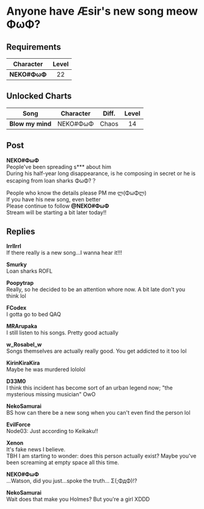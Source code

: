 # Anyone have Æsir's new song meow ΦωΦ?
## Requirements
| Character  |Level|
|------------|:---:|
|**NEKO#ΦωΦ**| 22  |

## Unlocked Charts
|      Song      |Character|Diff.|Level|
|----------------|:-------:|:---:|:---:|
|**Blow my mind**|NEKO#ΦωΦ |Chaos| 14  |

## Post
**NEKO#ΦωΦ**<br>
People've been spreading s\*\*\* about him<br>
During his half-year long disappearance, is he composing in secret or he is escaping from loan sharks ΦωΦ?？

People who know the details please PM me ლ(ΦωΦლ)<br>
If you have his new song, even better <br>
Please continue to follow **@NEKO\#ΦωΦ**<br>
Stream will be starting a bit later today!!
## Replies
**lrrllrrl**<br>
If there really is a new song...I wanna hear it!!!

**Smurky**<br>
Loan sharks ROFL

**Poopytrap**<br>
Really, so he decided to be an attention whore now. A bit late don't you think lol

**FCodex**<br>
I gotta go to bed QAQ

**MRArupaka**<br>
I still listen to his songs. Pretty good actually

**w_Rosabel_w**<br>
Songs themselves are actually really good. You get addicted to it too lol

**KirinKiraKira**<br>
Maybe he was murdered lololol

**D33M0**<br>
I think this incident has become sort of an urban legend now; "the mysterious missing musician" OwO

**NekoSamurai**<br>
BS how can there be a new song when you can't even find the person lol

**EvilForce**<br>
Node03: Just according to Keikaku!!

**Xenon**<br>
It's fake news I believe.<br>
TBH I am starting to wonder: does this person actually exist? Maybe you've been screaming at empty space all this time. 

**NEKO#ΦωΦ**<br>
...Watson, did you just...spoke the truth... Σ(;ΦдΦ)!?

**NekoSamurai**<br>
Wait does that make you Holmes? But you're a girl XDDD

